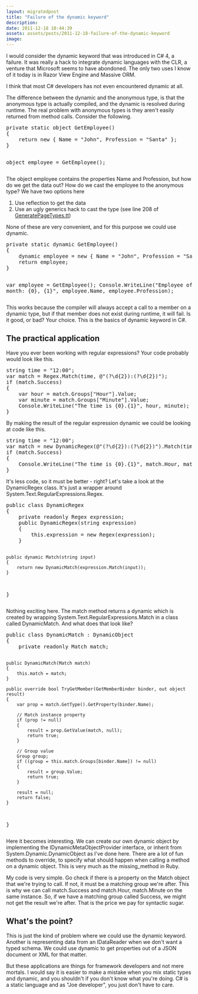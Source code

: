 ```yaml
---
layout: migratedpost
title: "Failure of the dynamic keyword"
description:
date: 2011-12-18 10:44:39
assets: assets/posts/2011-12-18-failure-of-the-dynamic-keyword
image: 
---
```


<p>I would consider the dynamic keyword that was introduced in C# 4, a failure. It was really a hack to integrate dynamic languages with the CLR, a venture that Microsoft seems to have abondoned. The only two uses I know of it today is in Razor View Engine and Massive ORM.</p>
<p>I think that most C# developers has not even encountered dynamic at all.</p>
<p>The difference between the dynamic and the anonymous type, is that the anonymous type is actually compiled, and the dynamic is resolved during runtime. The real problem with anonymous types is they aren't easily returned from method calls. Consider the following.</p>
<pre class="brush:csharp">private static object GetEmployee()
{
    return new { Name = "John", Profession = "Santa" };
}

object employee = GetEmployee();</pre>
<p>The object employee contains the properties Name and Profession, but how do we get the data out? How do we cast the employee to the anonymous type? We have two options here</p>
<ol>
<li>Use reflection to get the data</li>
<li>Use an ugly generics hack to cast the type (see line 208 of <a href="https://bitbucket.org/bokmal/episerver-cms-pagetypes-t4-template/src/tip/GeneratePageTypes.tt">GeneratePageTypes.tt</a>)</li>
</ol>
<p>None of these are very convenient, and for this purpose we could use dynamic.</p>
<pre class="brush:csharp">private static dynamic GetEmployee()
{
    dynamic employee = new { Name = "John", Profession = "Santa" };
    return employee;
}

var employee = GetEmployee();
Console.WriteLine("Employee of the month: {0}, {1}", employee.Name, employee.Profession);</pre>
<p>This works because the compiler will always accept a call to a member on a dynamic type, but if that member does not exist during runtime, it will fail. Is it good, or bad? Your choice. This is the basics of dynamic keyword in C#.</p>
<h2>The practical application</h2>
<p>Have you ever been working with regular expressions? Your code probably would look like this.</p>
<pre class="brush:csharp">string time = "12:00";
var match = Regex.Match(time, @"(?<Hour>\d{2}):(?<Minute>\d{2})");
if (match.Success)
{
    var hour = match.Groups["Hour"].Value;
    var minute = match.Groups["Minute"].Value;
    Console.WriteLine("The time is {0}.{1}", hour, minute);
}</pre>
<p>By making the result of the regular expression dynamic we could be looking at code like this.</p>
<pre class="brush:csharp">string time = "12:00";
var match = new DynamicRegex(@"(?<Hour>\d{2}):(?<Minute>\d{2})").Match(time);
if (match.Success)
{
    Console.WriteLine("The time is {0}.{1}", match.Hour, match.Minute);
}</pre>
<p>It's less code, so it must be better - right? Let's take a look at the DynamicRegex class. It's just a wrapper around System.Text.RegularExpressions.Regex.</p>
<pre class="brush:csharp">public class DynamicRegex
{
    private readonly Regex expression;
    public DynamicRegex(string expression)
    {
        this.expression = new Regex(expression);
    }

    public dynamic Match(string input)
    {
        return new DynamicMatch(expression.Match(input));
    }
}</pre>
<p>Nothing exciting here. The match method returns a dynamic which is created by wrapping System.Text.RegularExpressions.Match in a class called DynamicMatch. And what does that look like?</p>
<pre class="brush:csharp">public class DynamicMatch : DynamicObject
{
    private readonly Match match;

    public DynamicMatch(Match match)
    {
        this.match = match;
    }

    public override bool TryGetMember(GetMemberBinder binder, out object result)
    {
        var prop = match.GetType().GetProperty(binder.Name);

        // Match instance property
        if (prop != null)
        {
            result = prop.GetValue(match, null);
            return true;
        }

        // Group value
        Group group;
        if ((group = this.match.Groups[binder.Name]) != null)
        {
            result = group.Value;
            return true;
        }

        result = null;
        return false;
    }
}</pre>
<p>Here it becomes interesting. We can create our own dynamic object by implementing the IDynamicMetaObjectProvider interface, or inherit from System.Dynamic.DynamicObject as I've done here. There are a lot of fun methods to override, to specify what should happen when calling a method on a dynamic object. This is very much as the missing_method in Ruby.</p>
<p>My code is very simple. Go check if there is a property on the Match object that we're trying to call. If not, it must be a matching group we're after. This is why we can call match.Success and match.Hour, match.Minute on the same instance. So, if we have a matching group called Success, we might not get the result we're after. That is the price we pay for syntactic sugar.</p>
<h2>What's the point?</h2>
<p>This is just the kind of problem where we could use the dynamic keyword. Another is representing data from an IDataReader when we don't want a typed schema. We could use dynamic to get properties out of a JSON document or XML for that matter.</p>
<p>But these applications are things for framework developers and not mere mortals. I would say it is easier to make a mistake when you mix static types and dynamic, and you shouldn't if you don't know what you're doing. C# is a static language and as "Joe developer", you just don't have to care.</p>
